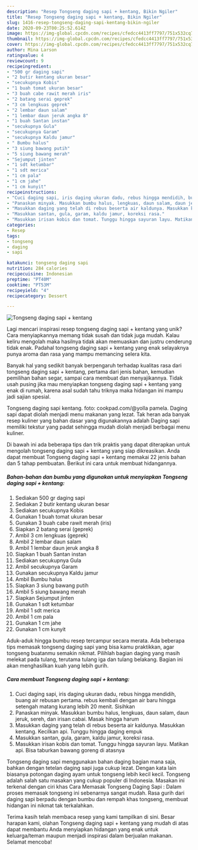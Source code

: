 ```yaml
---
description: "Resep Tongseng daging sapi + kentang, Bikin Ngiler"
title: "Resep Tongseng daging sapi + kentang, Bikin Ngiler"
slug: 1416-resep-tongseng-daging-sapi-kentang-bikin-ngiler
date: 2020-09-23T00:25:52.614Z
image: https://img-global.cpcdn.com/recipes/cfedcc4413ff7797/751x532cq70/tongseng-daging-sapi-kentang-foto-resep-utama.jpg
thumbnail: https://img-global.cpcdn.com/recipes/cfedcc4413ff7797/751x532cq70/tongseng-daging-sapi-kentang-foto-resep-utama.jpg
cover: https://img-global.cpcdn.com/recipes/cfedcc4413ff7797/751x532cq70/tongseng-daging-sapi-kentang-foto-resep-utama.jpg
author: Mina Larson
ratingvalue: 4
reviewcount: 9
recipeingredient:
- "500 gr daging sapi"
- "2 butir kentang ukuran besar"
- "secukupnya Kobis"
- "1 buah tomat ukuran besar"
- "3 buah cabe rawit merah iris"
- "2 batang serai geprek"
- "3 cm lengkuas geprek"
- "2 lembar daun salam"
- "1 lembar daun jeruk angka 8"
- "1 buah Santan instan"
- "secukupnya Gula"
- "secukupnya Garam"
- "secukupnya Kaldu jamur"
- " Bumbu halus"
- "3 siung bawang putih"
- "5 siung bawang merah"
- "Sejumput jinten"
- "1 sdt ketumbar"
- "1 sdt merica"
- "1 cm pala"
- "1 cm jahe"
- "1 cm kunyit"
recipeinstructions:
- "Cuci daging sapi, iris daging ukuran dadu, rebus hingga mendidih, buang air rebusan pertama. rebus kembali dengan air baru hingga setengah matang kurang lebih 20 menit. Sisihkan"
- "Panaskan minyak. Masukkan bumbu halus, lengkuas, daun salam, daun jeruk, sereh, dan irisan cabai. Masak hingga harum"
- "Masukkan daging yang telah di rebus beserta air kaldunya. Masukkan kentang. Kecilkan api. Tunggu hingga daging empuk"
- "Masukkan santan, gula, garam, kaldu jamur, koreksi rasa."
- "Masukkan irisan kobis dan tomat. Tunggu hingga sayuran layu. Matikan api. Bisa taburkan bawang goreng di atasnya"
categories:
- Resep
tags:
- tongseng
- daging
- sapi

katakunci: tongseng daging sapi 
nutrition: 284 calories
recipecuisine: Indonesian
preptime: "PT40M"
cooktime: "PT53M"
recipeyield: "4"
recipecategory: Dessert

---
```



![Tongseng daging sapi + kentang](https://img-global.cpcdn.com/recipes/cfedcc4413ff7797/751x532cq70/tongseng-daging-sapi-kentang-foto-resep-utama.jpg)

Lagi mencari inspirasi resep tongseng daging sapi + kentang yang unik? Cara menyiapkannya memang tidak susah dan tidak juga mudah. Kalau keliru mengolah maka hasilnya tidak akan memuaskan dan justru cenderung tidak enak. Padahal tongseng daging sapi + kentang yang enak selayaknya punya aroma dan rasa yang mampu memancing selera kita.

Banyak hal yang sedikit banyak berpengaruh terhadap kualitas rasa dari tongseng daging sapi + kentang, pertama dari jenis bahan, kemudian pemilihan bahan segar, sampai cara membuat dan menyajikannya. Tidak usah pusing jika mau menyiapkan tongseng daging sapi + kentang yang enak di rumah, karena asal sudah tahu triknya maka hidangan ini mampu jadi sajian spesial.

Tongseng daging sapi kentang. foto: cookpad.com/@yolla pamela. Daging sapi dapat diolah menjadi menu makanan yang lezat. Tak heran ada banyak resep kuliner yang bahan dasar yang digunakannya adalah Daging sapi memiliki tekstur yang padat sehingga mudah diolah menjadi berbagai menu kuliner.


Di bawah ini ada beberapa tips dan trik praktis yang dapat diterapkan untuk mengolah tongseng daging sapi + kentang yang siap dikreasikan. Anda dapat membuat Tongseng daging sapi + kentang memakai 22 jenis bahan dan 5 tahap pembuatan. Berikut ini cara untuk membuat hidangannya.

<!--inarticleads1-->

##### Bahan-bahan dan bumbu yang digunakan untuk menyiapkan Tongseng daging sapi + kentang:

1. Sediakan 500 gr daging sapi
1. Sediakan 2 butir kentang ukuran besar
1. Sediakan secukupnya Kobis
1. Gunakan 1 buah tomat ukuran besar
1. Gunakan 3 buah cabe rawit merah (iris)
1. Siapkan 2 batang serai (geprek)
1. Ambil 3 cm lengkuas (geprek)
1. Ambil 2 lembar daun salam
1. Ambil 1 lembar daun jeruk angka 8
1. Siapkan 1 buah Santan instan
1. Sediakan secukupnya Gula
1. Ambil secukupnya Garam
1. Gunakan secukupnya Kaldu jamur
1. Ambil  Bumbu halus
1. Siapkan 3 siung bawang putih
1. Ambil 5 siung bawang merah
1. Siapkan Sejumput jinten
1. Gunakan 1 sdt ketumbar
1. Ambil 1 sdt merica
1. Ambil 1 cm pala
1. Gunakan 1 cm jahe
1. Gunakan 1 cm kunyit


Aduk-aduk hingga bumbu resep tercampur secara merata. Ada beberapa tips memasak tongseng daging sapi yang bisa kamu praktikkan, agar tongseng buatanmu semakin nikmat. Pilihlah bagian daging yang masih melekat pada tulang, terutama tulang iga dan tulang belakang. Bagian ini akan menghasilkan kuah yang lebih gurih. 

<!--inarticleads2-->

##### Cara membuat Tongseng daging sapi + kentang:

1. Cuci daging sapi, iris daging ukuran dadu, rebus hingga mendidih, buang air rebusan pertama. rebus kembali dengan air baru hingga setengah matang kurang lebih 20 menit. Sisihkan
1. Panaskan minyak. Masukkan bumbu halus, lengkuas, daun salam, daun jeruk, sereh, dan irisan cabai. Masak hingga harum
1. Masukkan daging yang telah di rebus beserta air kaldunya. Masukkan kentang. Kecilkan api. Tunggu hingga daging empuk
1. Masukkan santan, gula, garam, kaldu jamur, koreksi rasa.
1. Masukkan irisan kobis dan tomat. Tunggu hingga sayuran layu. Matikan api. Bisa taburkan bawang goreng di atasnya


Tongseng daging sapi menggunakan bahan daging bagian mana saja, bahkan dengan tetelan daging sapi juga cukup lezat. Dengan kata lain biasanya potongan daging ayam untuk tongseng lebih kecil kecil. Tongseng adalah salah satu masakan yang cukup populer di Indonesia. Masakan ini terkenal dengan ciri khas Cara Memasak Tongseng Daging Sapi : Dalam proses memasak tongseng ini sebenarnya sangat mudah. Rasa gurih dari daging sapi berpadu dengan bumbu dan rempah khas tongseng, membuat hidangan ini nikmat tak terkalahkan. 

Terima kasih telah membaca resep yang kami tampilkan di sini. Besar harapan kami, olahan Tongseng daging sapi + kentang yang mudah di atas dapat membantu Anda menyiapkan hidangan yang enak untuk keluarga/teman maupun menjadi inspirasi dalam berjualan makanan. Selamat mencoba!
